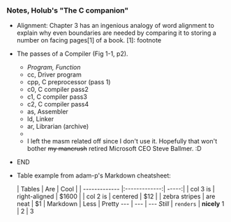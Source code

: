 
### Notes, Holub's "The C companion"

* Alignment: Chapter 3 has an ingenious analogy of word alignment to explain why even boundaries are needed by comparing it to storing a number on facing pages[1] of a book.
[1]: footnote

* The passes of a Compiler (Fig 1-1, p2). 
    * *Program,		Function*
    * cc, Driver program 
    * cpp, C preprocessor (pass 1)
    * c0, C compiler pass2
    * c1, C compiler pass3
    * c2, C compiler pass4
    * as, Assembler
    * ld, Linker
    * ar, Librarian (archive)
    * 
    * I left the masm related off since I don't use it. Hopefully that won't bother ~~my mancrush~~ retired Microsoft CEO Steve Ballmer. :D
    
    

    
* END

* Table example from adam-p's Markdown cheatsheet:

    | Tables        | Are           | Cool  |
| ------------- |:-------------:| -----:|
| col 3 is      | right-aligned | $1600 |
| col 2 is      | centered      |   $12 |
| zebra stripes | are neat      |    $1 |
Markdown | Less | Pretty
--- | --- | ---
*Still* | `renders` | **nicely**
1 | 2 | 3
